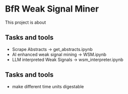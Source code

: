 # BfR Weak Signal Miner

This project is about

## Tasks and tools
* Scrape Abstracts -> get_abstracts.ipynb
* AI enhanced weak signal mining -> WSM.ipynb
* LLM interpreted Weak Signals -> wsm_interpreter.ipynb

## Tasks and tools
* make different time units digestable

